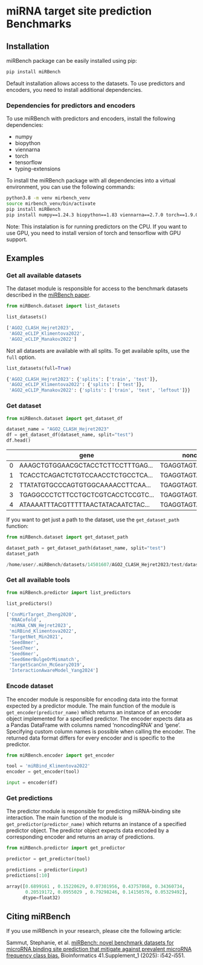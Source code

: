 # miRNA target site prediction Benchmarks

## Installation

miRBench package can be easily installed using pip:

```bash
pip install miRBench
```

Default installation allows access to the datasets. To use predictors and encoders, you need to install additional dependencies.

### Dependencies for predictors and encoders

To use miRBench with predictors and encoders, install the following dependencies:
- numpy
- biopython
- viennarna
- torch
- tensorflow
- typing-extensions

To install the miRBench package with all dependencies into a virtual environment, you can use the following commands:

```bash
python3.8 -m venv mirbench_venv
source mirbench_venv/bin/activate
pip install miRBench
pip install numpy==1.24.3 biopython==1.83 viennarna==2.7.0 torch==1.9.0 tensorflow==2.13.1 typing-extensions==4.5.0
```

Note: This instalation is for running predictors on the CPU. If you want to use GPU, you need to install version of torch and tensorflow with GPU support.

## Examples

### Get all available datasets

The dataset module is responsible for access to the benchmark datasets described in the [miRBench paper](https://doi.org/10.1101/2024.11.14.623628).

```python
from miRBench.dataset import list_datasets

list_datasets()
```

```python
['AGO2_CLASH_Hejret2023',
 'AGO2_eCLIP_Klimentova2022',
 'AGO2_eCLIP_Manakov2022']
```

Not all datasets are available with all splits. To get available splits, use the `full` option.

```python
list_datasets(full=True)
```

```python
{'AGO2_CLASH_Hejret2023': {'splits': ['train', 'test']},
 'AGO2_eCLIP_Klimentova2022': {'splits': ['test']},
 'AGO2_eCLIP_Manakov2022': {'splits': ['train', 'test', 'leftout']}}
```

### Get dataset

```python
from miRBench.dataset import get_dataset_df

dataset_name = "AGO2_CLASH_Hejret2023"
df = get_dataset_df(dataset_name, split="test")
df.head()
```

|	| gene	| noncodingRNA	| noncodingRNA_name	| noncodingRNA_fam	| feature	| label	| chr	| start	| end	| strand	| gene_cluster_ID |
| -------- | ------- | ------- | ------- | -------- | ------- | ------- | ------- | -------- | ------- | ------- | ------- |
|0	|AAAGCTGTGGAACGCTACCTCTTCCTTTGAG...	|TGAGGTAGTAGGTTGTATAGTT	|hsa-let-7a-5p	|let-7	|exon	|1	|1	|212100882	|212100931	|+	|2391|
|1	|TCACCTCAGACTCTGTCCAACCTCTGCCTCA...	|TGAGGTAGTAGGTTGTGTGGTT	|hsa-let-7a-5p	|let-7	|exon	|1	|1	|35913919	|35913968	|+	|3972|
|2	|TTATATGTGCCCAGTGTGGCAAAACCTTCAA...	|TGAGGTAGTAGGTTGTATAGTT	|hsa-let-7a-5p	|let-7	|exon	|1	|1	|42851209	|42851258	|+	|222|
|3	|TGAGGCCCTCTTCCTGCTCGTCACCTCCGTC...	|TGAGGTAGTAGGTTGTATAGTT	|hsa-let-7a-5p	|let-7	|exon	|1	|1	|43961210	|43961259	|+	|1253|
|4	|ATAAAATTTACGTTTTTAACTATACAATCTAC...	|TGAGGTAGTAGGTTGTATAGTT	|hsa-let-7a-5p	|let-7	|intron	|1	|1	|244661046	|244661095	|+	|1252|

If you want to get just a path to the dataset, use the `get_dataset_path` function:

```python
from miRBench.dataset import get_dataset_path

dataset_path = get_dataset_path(dataset_name, split="test")
dataset_path
```

```python
/home/user/.miRBench/datasets/14501607/AGO2_CLASH_Hejret2023/test/dataset.tsv
```

### Get all available tools

```python
from miRBench.predictor import list_predictors

list_predictors()
```
```python
['CnnMirTarget_Zheng2020',
 'RNACofold',
 'miRNA_CNN_Hejret2023',
 'miRBind_Klimentova2022',
 'TargetNet_Min2021',
 'Seed8mer',
 'Seed7mer',
 'Seed6mer',
 'Seed6merBulgeOrMismatch',
 'TargetScanCnn_McGeary2019',
 'InteractionAwareModel_Yang2024']
```

### Encode dataset

The encoder module is responsible for encoding data into the format expected by a predictor module. The main function of the module is `get_encoder(predictor_name)` which returns an instance of an encoder object implemented for a specified predictor. The encoder expects data as a Pandas DataFrame with columns named ‘noncodingRNA’ and ‘gene’. Specifying custom column names is possible when calling the encoder. The returned data format differs for every encoder and is specific to the predictor.

```python
from miRBench.encoder import get_encoder

tool = 'miRBind_Klimentova2022'
encoder = get_encoder(tool)

input = encoder(df)
```

### Get predictions

The predictor module is responsible for predicting miRNA-binding site interaction. The main function of the module is `get_predictor(predictor_name)` which returns an instance of a specified predictor object. The predictor object expects data encoded by a corresponding encoder and returns an array of predictions.

```python
from miRBench.predictor import get_predictor

predictor = get_predictor(tool)

predictions = predictor(input)
predictions[:10]
```

```python
array([0.6899161 , 0.15220629, 0.07301956, 0.43757868, 0.34360734,
       0.20519172, 0.0955029 , 0.79298246, 0.14150576, 0.05329492],
      dtype=float32)
```

## Citing miRBench

If you use miRBench in your research, please cite the following article:

Sammut, Stephanie, et al. [miRBench: novel benchmark datasets for microRNA binding site prediction that mitigate against prevalent microRNA frequency class bias.](https://doi.org/10.1093/bioinformatics/btaf233) Bioinformatics 41.Supplement_1 (2025): i542-i551.
